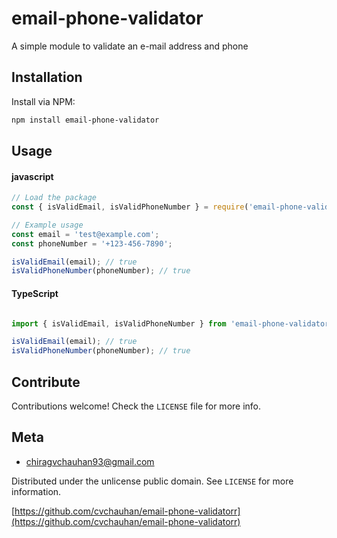 # email-phone-validator
A simple module to validate an e-mail address and phone


## Installation
Install via NPM:

```bash
npm install email-phone-validator

```


## Usage

#### javascript

```javascript
// Load the package 
const { isValidEmail, isValidPhoneNumber } = require('email-phone-validator');

// Example usage 
const email = 'test@example.com'; 
const phoneNumber = '+123-456-7890';

isValidEmail(email); // true
isValidPhoneNumber(phoneNumber); // true

```

#### TypeScript

```typescript

import { isValidEmail, isValidPhoneNumber } from 'email-phone-validator';

isValidEmail(email); // true
isValidPhoneNumber(phoneNumber); // true


```

## Contribute

Contributions welcome! Check the ``LICENSE`` file for more info.

## Meta

* chiragvchauhan93@gmail.com

Distributed under the unlicense public domain. See ``LICENSE`` for more information.

[https://github.com/cvchauhan/email-phone-validatorr](https://github.com/cvchauhan/email-phone-validatorr)
